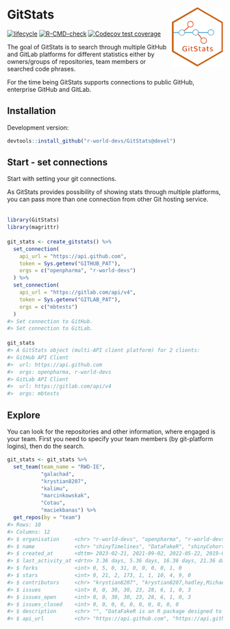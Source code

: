 
<!-- README.md is generated from README.Rmd. Please edit that file -->

# GitStats <img src="man/figures/GitStats_logo.png" align="right" height="138" />

<!-- badges: start -->

[![lifecycle](https://img.shields.io/badge/lifecycle-experimental-orange.svg)](https://lifecycle.r-lib.org/articles/stages.html#experimental)
[![R-CMD-check](https://github.com/r-world-devs/GitStats/workflows/R-CMD-check/badge.svg)](https://github.com/r-world-devs/GitStats/actions)
[![Codecov test
coverage](https://codecov.io/gh/r-world-devs/GitStats/branch/devel/graph/badge.svg)](https://app.codecov.io/gh/r-world-devs/GitStats?branch=devel)
<!-- badges: end -->

The goal of GitStats is to search through multiple GitHub and GitLab
platforms for different statistics either by owners/groups of
repositories, team members or searched code phrases.

For the time being GitStats supports connections to public GitHub,
enterprise GitHub and GitLab.

## Installation

Development version:

``` r
devtools::install_github("r-world-devs/GitStats@devel")
```

## Start - set connections

Start with setting your git connections.

As GitStats provides possibility of showing stats through multiple
platforms, you can pass more than one connection from other Git hosting
service.

``` r

library(GitStats)
library(magrittr)

git_stats <- create_gitstats() %>%
  set_connection(
    api_url = "https://api.github.com",
    token = Sys.getenv("GITHUB_PAT"),
    orgs = c("openpharma", "r-world-devs")
  ) %>%
  set_connection(
    api_url = "https://gitlab.com/api/v4",
    token = Sys.getenv("GITLAB_PAT"),
    orgs = c("mbtests")
  )
#> Set connection to GitHub.
#> Set connection to GitLab.

git_stats
#> A GitStats object (multi-API client platform) for 2 clients:
#> GitHub API Client
#>  url: https://api.github.com
#>  orgs: openpharma, r-world-devs
#> GitLab API Client
#>  url: https://gitlab.com/api/v4
#>  orgs: mbtests
```

## Explore

You can look for the repositories and other information, where engaged
is your team. First you need to specify your team members (by
git-platform logins), then do the search.

``` r
git_stats <- git_stats %>%
  set_team(team_name = "RWD-IE",
           "galachad",
           "krystian8207",
           "kalimu",
           "marcinkowskak",
           "Cotau",
           "maciekbanas") %>%
  get_repos(by = "team")
#> Rows: 10
#> Columns: 12
#> $ organisation     <chr> "r-world-devs", "openpharma", "r-world-devs", "openph…
#> $ name             <chr> "shinyTimelines", "DataFakeR", "shinyCohortBuilder", …
#> $ created_at       <dttm> 2023-02-21, 2021-09-02, 2022-05-22, 2019-09-16, 2022…
#> $ last_activity_at <drtn> 3.36 days, 5.36 days, 16.36 days, 21.36 days, 24.36 …
#> $ forks            <int> 0, 5, 0, 31, 0, 0, 0, 0, 1, 0
#> $ stars            <int> 0, 21, 2, 173, 1, 1, 10, 4, 9, 0
#> $ contributors     <chr> "krystian8207", "krystian8207,hadley,MichaelChirico",…
#> $ issues           <int> 0, 0, 30, 30, 23, 28, 6, 1, 0, 3
#> $ issues_open      <int> 0, 0, 30, 30, 23, 28, 6, 1, 0, 3
#> $ issues_closed    <int> 0, 0, 0, 0, 0, 0, 0, 0, 0, 0
#> $ description      <chr> "", "DataFakeR is an R package designed to help you g…
#> $ api_url          <chr> "https://api.github.com", "https://api.github.com", "…
```
